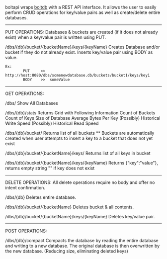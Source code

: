 
boltapi wraps <a href="https://github.com/boltdb/bolt">boltdb</a> with a REST API interface. 
It allows the user to easily perform CRUD operations for key/value pairs as well as create/delete entire databases.


*********************************************************************************************
PUT OPERATIONS:
Databases & buckets are created (if it does not already exist) when a key/value pair is written using PUT.

/dbs/{db}/bucket/{bucketName}/keys/{keyName}
Creates Database and/or bucket if they do not already exist. Inserts key/value pair using BODY as value.

    Ex:
            PUT 	>> 	http://host:8080/dbs/somenewdatabase.db/buckets/bucket1/keys/key1
            BODY 	>>	someValue 

*********************************************************************************************
GET OPERATIONS:

/dbs/
Show All Databases

/dbs/{db}/stats
Returns Grid with Following Information
    Count of Buckets
    Count of Keys
    Size of Database
    Average Bytes Per Key
    (Possibly) Historical Write Speed
    (Possibly) Historical Read Speed

/dbs/{db}/bucket/
Returns list of all buckets
    ** Buckets are automatically created when user attempts to insert a key to a bucket that does not yet exist

/dbs/{db}/bucket/{bucketName}/keys/
Returns list of all keys in bucket

/dbs/{db}/bucket/{bucketName}/keys/{keyName}
Returns {"key":"value"}, returns empty string "" if key does not exist

*********************************************************************************************
DELETE OPERATIONS:
All delete operations require no body and offer no intent confirmation.

/dbs/{db}
Deletes entire database.

/dbs/{db}/bucket/{bucketName}
Deletes bucket & all contents.

/dbs/{db}/bucket/{bucketName}/keys/{keyName}
Deletes key/value pair.

*********************************************************************************************
POST OPERATIONS:

/dbs/{db}/compact
Compacts the database by reading the entire database and writing to a new database.
The original database is then overwritten by the new database. (Reducing size, eliminating deleted keys)